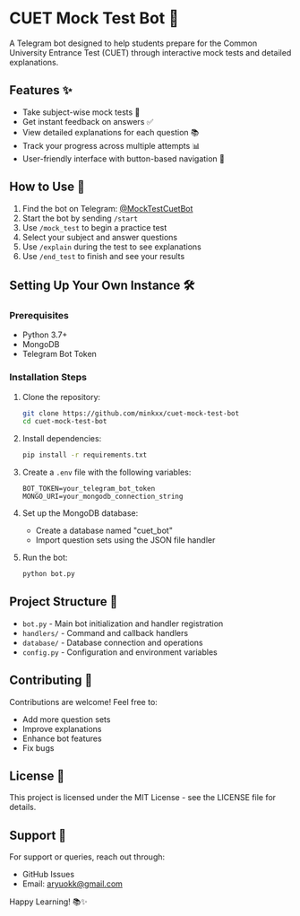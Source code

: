 # CUET Mock Test Bot 🤖

A Telegram bot designed to help students prepare for the Common University Entrance Test (CUET) through interactive mock tests and detailed explanations.

## Features ✨

- Take subject-wise mock tests 📝
- Get instant feedback on answers ✅
- View detailed explanations for each question 📚
- Track your progress across multiple attempts 📊
- User-friendly interface with button-based navigation 🎯

## How to Use 🚀

1. Find the bot on Telegram: [@MockTestCuetBot](https://t.me/MockTestCuetBot)
2. Start the bot by sending `/start`
3. Use `/mock_test` to begin a practice test
4. Select your subject and answer questions
5. Use `/explain` during the test to see explanations
6. Use `/end_test` to finish and see your results

## Setting Up Your Own Instance 🛠️

### Prerequisites

- Python 3.7+
- MongoDB
- Telegram Bot Token

### Installation Steps

1. Clone the repository:
   ```bash
   git clone https://github.com/minkxx/cuet-mock-test-bot
   cd cuet-mock-test-bot
   ```

2. Install dependencies:
   ```bash
   pip install -r requirements.txt
   ```

3. Create a `.env` file with the following variables:
   ```
   BOT_TOKEN=your_telegram_bot_token
   MONGO_URI=your_mongodb_connection_string
   ```

4. Set up the MongoDB database:
   - Create a database named "cuet_bot"
   - Import question sets using the JSON file handler

5. Run the bot:
   ```bash
   python bot.py
   ```

## Project Structure 📁

- `bot.py` - Main bot initialization and handler registration
- `handlers/` - Command and callback handlers
- `database/` - Database connection and operations
- `config.py` - Configuration and environment variables

## Contributing 🤝

Contributions are welcome! Feel free to:
- Add more question sets
- Improve explanations
- Enhance bot features
- Fix bugs

## License 📄

This project is licensed under the MIT License - see the LICENSE file for details.

## Support 💬

For support or queries, reach out through:
- GitHub Issues
- Email: aryuokk@gmail.com

Happy Learning! 📚✨
